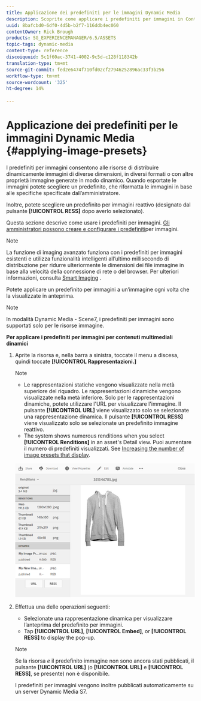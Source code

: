 ```yaml
---
title: Applicazione dei predefiniti per le immagini Dynamic Media
description: Scoprite come applicare i predefiniti per immagini in Contenuti multimediali dinamici
uuid: 8bafcbd0-6df0-4d5b-b2f7-116ddb4ec060
contentOwner: Rick Brough
products: SG_EXPERIENCEMANAGER/6.5/ASSETS
topic-tags: dynamic-media
content-type: reference
discoiquuid: 5c1f60ac-3741-4002-9c5d-c128f118342b
translation-type: tm+mt
source-git-commit: fed2e6474f710fd02cf27946252896ac33f3b256
workflow-type: tm+mt
source-wordcount: '325'
ht-degree: 14%

---
```



# Applicazione dei predefiniti per le immagini Dynamic Media {#applying-image-presets}

I predefiniti per immagini consentono alle risorse di distribuire dinamicamente immagini di diverse dimensioni, in diversi formati o con altre proprietà immagine generate in modo dinamico. Quando esportate le immagini potete scegliere un predefinito, che riformatta le immagini in base alle specifiche specificate dall’amministratore.

Inoltre, potete scegliere un predefinito per immagini reattivo (designato dal pulsante **[!UICONTROL RESS]** dopo averlo selezionato).

Questa sezione descrive come usare i predefiniti per immagini. [Gli amministratori possono creare e configurare i predefiniti](managing-image-presets.md)per immagini.

>[!NOTE]
>
>La funzione di imaging avanzato funziona con i predefiniti per immagini esistenti e utilizza funzionalità intelligenti all’ultimo millisecondo di distribuzione per ridurre ulteriormente le dimensioni dei file immagine in base alla velocità della connessione di rete o del browser. Per ulteriori informazioni, consulta [Smart Imaging](imaging-faq.md) .

Potete applicare un predefinito per immagini a un’immagine ogni volta che la visualizzate in anteprima.

>[!NOTE]
>
>In modalità Dynamic Media - Scene7, i predefiniti per immagini sono supportati solo per le risorse immagine.

**Per applicare i predefiniti per immagini per contenuti multimediali dinamici**

1. Aprite la risorsa e, nella barra a sinistra, toccate il menu a discesa, quindi toccate **[!UICONTROL Rappresentazioni.]**

   >[!NOTE]
   >
   >* Le rappresentazioni statiche vengono visualizzate nella metà superiore del riquadro. Le rappresentazioni dinamiche vengono visualizzate nella metà inferiore. Solo per le rappresentazioni dinamiche, potete utilizzare l&#39;URL per visualizzare l&#39;immagine. Il pulsante **[!UICONTROL URL]** viene visualizzato solo se selezionate una rappresentazione dinamica. Il pulsante **[!UICONTROL RESS]** viene visualizzato solo se selezionate un predefinito immagine reattivo.
      >
      >
   * The system shows numerous renditions when you select **[!UICONTROL Renditions]** in an asset&#39;s Detail view. Puoi aumentare il numero di predefiniti visualizzati. See [Increasing the number of image presets that display](managing-image-presets.md#increasing-or-decreasing-the-number-of-image-presets-that-display).


   ![chlimage_1-208](assets/chlimage_1-208.png)

1. Effettua una delle operazioni seguenti:

   * Selezionate una rappresentazione dinamica per visualizzare l’anteprima del predefinito per immagini.
   * Tap **[!UICONTROL URL]**, **[!UICONTROL Embed]**, or **[!UICONTROL RESS]** to display the pop-up.

   >[!NOTE]
   >
   >Se la risorsa *e* il predefinito immagine non sono ancora stati pubblicati, il pulsante **[!UICONTROL URL]** (o **[!UICONTROL URL]** e **[!UICONTROL RESS]**, se presente) non è disponibile.
   >
   >I predefiniti per immagini vengono inoltre pubblicati automaticamente su un server Dynamic Media S7.

